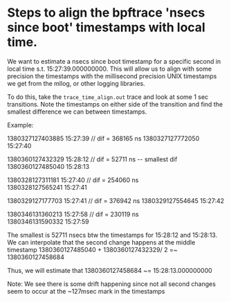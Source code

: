 # Steps to align the bpftrace 'nsecs since boot' timestamps with local time.

We want to estimate a nsecs since boot timestamp for a specific second in local time s.t. 15:27:39.000000000. This will allow us to align with some precision the timestamps with the millisecond precision UNIX timestamps we get from the mllog, or other logging libraries.

To do this, take the `trace_time_align.out` trace and look at some 1 sec transitions. Note the timestamps on either side of the transition and find the smallest difference we can between timestamps. 

Example:

1380327127403885  15:27:39 // dif = 368165 ns
1380327127772050  15:27:40 

1380360127432329  15:28:12 // dif = 52711 ns   -- smallest dif
1380360127485040  15:28:13 

1380328127311181  15:27:40 // dif = 254060 ns   
1380328127565241  15:27:41 

1380329127177703  15:27:41 // dif = 376942 ns
1380329127554645  15:27:42 

1380346131360213  15:27:58 // dif = 230119 ns  
1380346131590332  15:27:59

The smallest is 52711 nsecs btw the timestamps for 15:28:12 and 15:28:13. 
We can interpolate that the second change happens at the middle timestamp
1380360127485040 + 1380360127432329/ 2 =~ 1380360127458684

Thus, we will estimate that 1380360127458684 ~= 15:28:13.000000000



Note: We see there is some drift happening since not all second changes seem to occur at the ~127msec mark in the timestamps